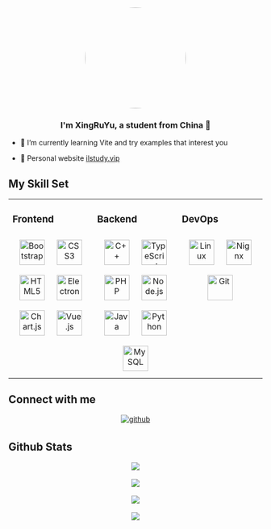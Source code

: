 <div align="center"> 
    <img src="https://avatars.githubusercontent.com/u/74746021" align="center" height="" width="200" style="border-radius: 50%;" /> </div>       
<h3 align="center">I'm XingRuYu, a student from China 🚀</h3> 

- 🌱 I’m currently learning Vite and  try examples that interest you

- 🔗 Personal website [ilstudy.vip](http://ilstudy.vip)      
     

## My Skill Set

<table>
	<tr>
		<td valign="top" width="33%">    
			<h3> Frontend</h3>  
            <div align="center">  
              <a href="https://getbootstrap.com/docs/3.4/javascript/" target="_blank"><img style="margin: 10px" src="https://profilinator.rishav.dev/skills-assets/bootstrap-plain.svg" alt="Bootstrap" height="50" /></a>   
              <a href="https://www.w3schools.com/css/" target="_blank"><img style="margin: 10px" src="https://profilinator.rishav.dev/skills-assets/css3-original-wordmark.svg" alt="CSS3" height="50" /></a>   
              <a href="https://en.wikipedia.org/wiki/HTML5" target="_blank"><img style="margin: 10px" src="https://profilinator.rishav.dev/skills-assets/html5-original-wordmark.svg" alt="HTML5" height="50" /></a>   
              <a href="https://www.electronjs.org/" target="_blank"><img style="margin: 10px" src="https://profilinator.rishav.dev/skills-assets/electron-original.svg" alt="Electron" height="50" /></a>    
              <a href="https://www.chartjs.org/" target="_blank"><img style="margin: 10px" src="https://profilinator.rishav.dev/skills-assets/logo-title.svg" alt="Chart.js" height="50" /></a> 
              <a href="https://vuejs.org/" target="_blank"><img style="margin: 10px" src="https://profilinator.rishav.dev/skills-assets/vuejs-original-wordmark.svg" alt="Vue.js" height="50" /></a>  
            </div>  
          </td>
        <td valign="top" width="33%">   
        <h3> Backend </h3>  
        <div align="center">  
          <a href="https://www.cplusplus.com/" target="_blank"><img style="margin: 10px" src="https://profilinator.rishav.dev/skills-assets/cplusplus-original.svg" alt="C++" height="50" /></a>  
          <a href="https://www.typescriptlang.org/" target="_blank"><img style="margin: 10px" src="https://profilinator.rishav.dev/skills-assets/typescript-original.svg" alt="TypeScript" height="50" /></a>   
          <a href="https://www.php.net/" target="_blank"><img style="margin: 10px" src="https://profilinator.rishav.dev/skills-assets/php-original.svg" alt="PHP" height="50" /></a> 
          <a href="https://nodejs.org/" target="_blank"><img style="margin: 10px" src="https://profilinator.rishav.dev/skills-assets/nodejs-original-wordmark.svg" alt="Node.js" height="50" /></a> 
          <a href="https://nodejs.org/" target="_blank"><img style="margin: 10px" src="https://profilinator.rishav.dev/skills-assets/java-original-wordmark.svg" alt="Java" height="50" /></a> 
          <a href="https://www.python.org/" target="_blank"><img style="margin: 10px" src="https://profilinator.rishav.dev/skills-assets/python-original.svg" alt="Python" height="50" /></a>
          <a href="https://www.mysql.com/" target="_blank"><img style="margin: 10px" src="https://profilinator.rishav.dev/skills-assets/mysql-original-wordmark.svg" alt="MySQL" height="50" /></a>   
        </div>  
      </td>
      <td valign="top" width="33%">   
        <h3> DevOps </h3>    
        <div align="center">  
          <a href="https://www.linux.org/" target="_blank"><img style="margin: 10px" src="https://profilinator.rishav.dev/skills-assets/linux-original.svg" alt="Linux" height="50" /></a>   
          <a href="https://www.linux.org/" target="_blank"><img style="margin: 10px" src="https://profilinator.rishav.dev/skills-assets/nignx-original.svg" alt="Nignx" height="50" /></a>   
          <a href="https://github.com/" target="_blank"><img style="margin: 10px" src="https://profilinator.rishav.dev/skills-assets/git-scm-icon.svg" alt="Git" height="50" /></a>   
        </div>  
      </td>
    </tr>
  </table>
  
## Connect with me

<div align="center"> 
  <a href="https://github.com/xing403" target="_blank"> <img src=https://img.shields.io/badge/github-%2324292e.svg?&style=for-the-badge&logo=github&logoColor=white alt=github style="margin-bottom: 5px;" /> </a>   
</div>

## Github Stats   

<div align="center"><img src="https://github-readme-stats.vercel.app/api?username=xing403&show_icons=true&count_private=true&hide_border=true" align="center" /></div>    
<br/> 

<div align="center"><img src="https://komarev.com/ghpvc/?username=xing403&&style=flat-square" align="center" /> </div>      
<br/> 

<div align="center"><img src="https://github-readme-activity-graph.vercel.app/graph?username=xing403&theme=xcode" /> </div> 
<br/> 

<div align="center"> <img src="https://profile-counter.glitch.me/xing403/count.svg" /> </div>
